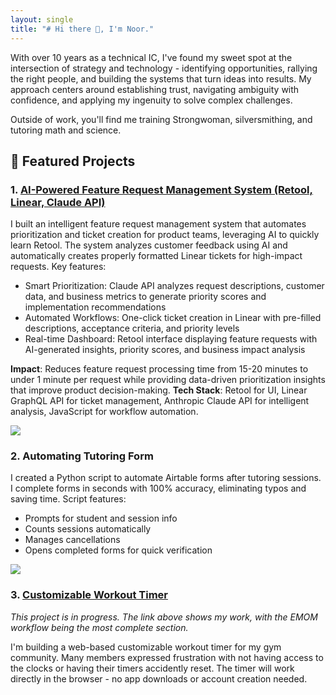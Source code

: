 ```yaml
---
layout: single
title: "# Hi there 👋, I'm Noor."
---
```


With over 10 years as a technical IC, I've found my sweet spot at the intersection of strategy and technology - identifying opportunities, rallying the right people, and building the systems that turn ideas into results. My approach centers around establishing trust, navigating ambiguity with confidence, and applying my ingenuity to solve complex challenges.

Outside of work, you'll find me training Strongwoman, silversmithing, and tutoring math and science. 

## 🌟 Featured Projects
### 1. [AI-Powered Feature Request Management System (Retool, Linear, Claude API)](https://noor7711.retool.com/apps/06aef926-5228-11f0-867c-ab4ac76a93f6/Feature%20Management/page1)
I built an intelligent feature request management system that automates prioritization and ticket creation for product teams, leveraging AI to quickly learn Retool. The system analyzes customer feedback using AI and automatically creates properly formatted Linear tickets for high-impact requests. Key features:

- Smart Prioritization: Claude API analyzes request descriptions, customer data, and business metrics to generate priority scores and implementation recommendations
- Automated Workflows: One-click ticket creation in Linear with pre-filled descriptions, acceptance criteria, and priority levels
- Real-time Dashboard: Retool interface displaying feature requests with AI-generated insights, priority scores, and business impact analysis

**Impact**: Reduces feature request processing time from 15-20 minutes to under 1 minute per request while providing data-driven prioritization insights that improve product decision-making.
**Tech Stack**: Retool for UI, Linear GraphQL API for ticket management, Anthropic Claude API for intelligent analysis, JavaScript for workflow automation.

<div>
    <a href="https://www.loom.com/share/228f9918a35e418e90475f025c5cb38b?sid=7c8e736a-5ab9-4474-8d16-498f481773cb">
      <img style="max-width:300px;" src="https://cdn.loom.com/sessions/thumbnails/228f9918a35e418e90475f025c5cb38b?sid=7c8e736a-5ab9-4474-8d16-498f481773cb-full-play.gif">
    </a>
  </div>
  
### 2. Automating Tutoring Form 
I created a Python script to automate Airtable forms after tutoring sessions. I complete forms in seconds with 100% accuracy, eliminating typos and saving time. Script features:
- Prompts for student and session info
- Counts sessions automatically
- Manages cancellations
- Opens completed forms for quick verification

<div>
    <a href="https://www.loom.com/share/3adf161e8ded4146837c5d9973b1a988">
      <img style="max-width:300px;" src="https://cdn.loom.com/sessions/thumbnails/3adf161e8ded4146837c5d9973b1a988-c6bb5cd28e5e1fe0-full-play.gif">
    </a>
  </div>

### 3. [Customizable Workout Timer](https://leafy-lamington-80f499.netlify.app/) 
_This project is in progress. The link above shows my work, with the EMOM workflow being the most complete section._

I'm building a web-based customizable workout timer for my gym community. Many members expressed frustration with not having access to the clocks or having their timers accidently reset. The timer will work directly in the browser - no app downloads or account creation needed.


